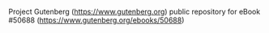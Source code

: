 Project Gutenberg (https://www.gutenberg.org) public repository for
eBook #50688 (https://www.gutenberg.org/ebooks/50688)
